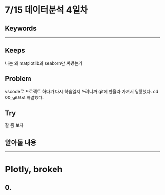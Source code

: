 # 7/15 데이터분석 4일차

## Keywords

***

## Keeps
나는 왜 matplotlib과 seaborn만 써봤는가
## Problem
vscode로 프로젝트 하다가 다시 학습일지 쓰려니까 git에 안올라 가져서 당황했다. cd 00_git으로 해결했다.
## Try
잘 좀 보자

## 알아둘 내용
***

# Plotly, brokeh


## 0. 